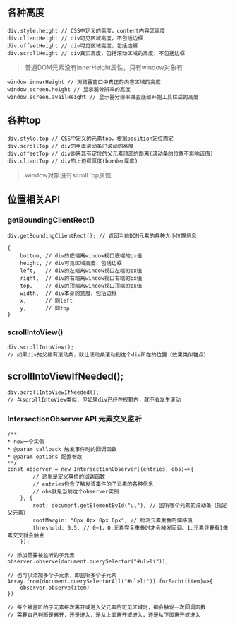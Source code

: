 ## 各种高度

```
div.style.height // CSS中定义的高度，content内容区高度
div.clientHeight // div可见区域高度，不包括边框
div.offsetHeight // div可见区域高度，包括边框
div.scrollHeight // div真实高度，包括滚动区域的高度，不包括边框

```

> 普通DOM元素没有innerHeight属性，只有window对象有

```
window.innerHeight // 浏览器窗口中真正的内容区域的高度
window.screen.height // 显示器分辨率的高度
window.screen.availHeight // 显示器分辨率减去底部开始工具栏后的高度

```

## 各种top

```
div.style.top // CSS中定义的元素top，根据position定位而定
div.scrollTop // div的垂直滚动条已滚动的高度
div.offsetTop // div距离其有定位的父元素顶部的距离(滚动条的位置不影响该值)
div.clientTop // div的上边框厚度(border厚度)
```

> window对象没有scrollTop属性

## 位置相关API

### getBoundingClientRect()

```
div.getBoundingClientRect(); // 返回当前DOM元素的各种大小位置信息

{
	bottom, // div的底端离window视口底端的px值
	height, // div可见区域高度，包括边框
	left,   // div的左端离window视口左端的px值
	right,  // div的右端离window视口右端的px值
	top,    // div的顶端离window视口顶端的px值
	width,  // div本身的宽度，包括边框
	x,      // 同left
	y,      // 同top
}

```

### scrollIntoView()

```
div.scrollIntoView();
// 如果div的父级有滚动条，就让滚动条滚动到这个div所在的位置（效果类似锚点）
```

## scrollIntoViewIfNeeded();
```
div.scrollIntoViewIfNeeded();
// 与scrollIntoView类似，但如果div已经在视野内，就不会发生滚动
```

### IntersectionObserver API 元素交叉监听

```
/**
* new一个实例
* @param callback 触发事件时的回调函数
* @param options 配置参数
**/
const observer = new IntersectionObserver((entries, obs)=>{
		// 这里是定义事件的回调函数
		// entries包含了触发该事件的子元素的各种信息
		// obs就是当前这个observer实例
	}, {
		root: document.getElementById("ul"), // 监听哪个元素的滚动条（指定父元素）
		rootMargin: "0px 0px 0px 0px", // 检测元素重叠的偏移值
		threshold: 0.5, // 0~1，0:元素完全重叠时才会触发回调。1:元素只要有1像素交叉就会触发
	});

// 添加需要被监听的子元素
observer.observe(document.querySelector("#ul>li"));

// 也可以添加多个子元素，即监听多个子元素
Array.from(document.querySelectorAll("#ul>li")).forEach((item)=>{
	observer.observe(item)
})

// 每个被监听的子元素每次离开或进入父元素的可见区域时，都会触发一次回调函数
// 需要自己判断是离开，还是进入，是从上面离开或进入，还是从下面离开或进入
```